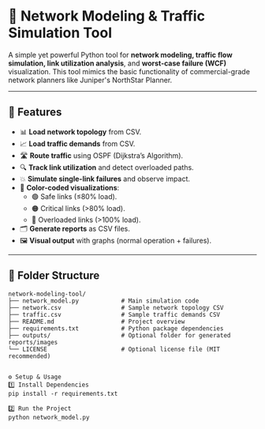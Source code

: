 # 📡 Network Modeling & Traffic Simulation Tool

A simple yet powerful Python tool for **network modeling, traffic flow simulation, link utilization analysis**, and **worst-case failure (WCF)** visualization. This tool mimics the basic functionality of commercial-grade network planners like Juniper's NorthStar Planner.

---

## 🚀 Features

- 📊 **Load network topology** from CSV.
- 📈 **Load traffic demands** from CSV.
- 🛣️ **Route traffic** using OSPF (Dijkstra’s Algorithm).
- 🔍 **Track link utilization** and detect overloaded paths.
- 💥 **Simulate single-link failures** and observe impact.
- 🎨 **Color-coded visualizations**:
   - 🟢 Safe links (≤80% load).
   - 🟠 Critical links (>80% load).
   - 🔴 Overloaded links (>100% load).
- 🗂️ **Generate reports** as CSV files.
- 🖼️ **Visual output** with graphs (normal operation + failures).

---

## 📂 Folder Structure

```plaintext
network-modeling-tool/
├── network_model.py            # Main simulation code
├── network.csv                 # Sample network topology CSV
├── traffic.csv                 # Sample traffic demands CSV
├── README.md                   # Project overview
├── requirements.txt            # Python package dependencies
├── outputs/                    # Optional folder for generated reports/images
└── LICENSE                     # Optional license file (MIT recommended)


⚙️ Setup & Usage
1️⃣ Install Dependencies
pip install -r requirements.txt

2️⃣ Run the Project
python network_model.py


